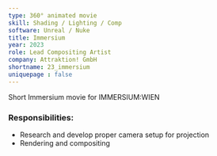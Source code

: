 ```yaml
---
type: 360° animated movie
skill: Shading / Lighting / Comp
software: Unreal / Nuke
title: Immersium
year: 2023
role: Lead Compositing Artist
company: Attraktion! GmbH
shortname: 23_immersium
uniquepage : false 
---
```

Short Immersium movie for IMMERSIUM:WIEN
<h3>Responsibilities: </h3>
 <ul>
  <li>Research and develop proper camera setup for projection</li>
  <li>Rendering and compositing</li>
</ul> 
<br>